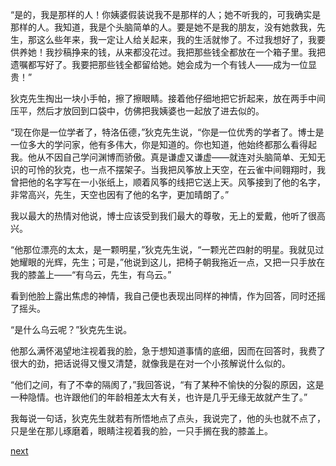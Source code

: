 
“是的，我是那样的人！你姨婆假装说我不是那样的人；她不听我的，可我确实是那样的人。我知道，我是个头脑简单的人。要是她不是我的朋友，没有她救我，先生，那这么些年来，我一定让人给关起来，我的生活就惨了。不过我想好了，我要供养她！我抄稿挣来的钱，从来都没花过。我把那些钱全都放在一个箱子里。我把遗嘱都写好了。我要把那些钱全都留给她。她会成为一个有钱人——成为一位显贵！”

狄克先生掏出一块小手帕，擦了擦眼睛。接着他仔细地把它折起来，放在两手中间压平，然后才放回到口袋中，仿佛把我姨婆也一起放了进去似的。

“现在你是一位学者了，特洛伍德，”狄克先生说，“你是一位优秀的学者了。博士是一位多大的学问家，他有多伟大，你是知道的。你也知道，他始终都那么看得起我。他从不因自己学问渊博而骄傲。真是谦虚又谦虚——就连对头脑简单、无知无识的可怜的狄克，也一点不摆架子。当我把风筝放上天空，在云雀中间翱翔时，我曾把他的名字写在一小张纸上，顺着风筝的线把它送上天。风筝接到了他的名字，非常高兴，先生，天空也因有了他的名字，更加晴朗了。”

我以最大的热情对他说，博士应该受到我们最大的尊敬，无上的爱戴，他听了很高兴。

“他那位漂亮的太太，是一颗明星，”狄克先生说，“一颗光芒四射的明星。我就见过她耀眼的光辉，先生；可是，”他说到这儿，把椅子朝我拖近一点，又把一只手放在我的膝盖上——“有乌云，先生，有乌云。”

看到他脸上露出焦虑的神情，我自己便也表现出同样的神情，作为回答，同时还摇了摇头。

“是什么乌云呢？”狄克先生说。

他那么满怀渴望地注视着我的脸，急于想知道事情的底细，因而在回答时，我费了很大的劲，把话说得又慢又清楚，就像我是在对一个小孩解说什么似的。

“他们之间，有了不幸的隔阂了，”我回答说，“有了某种不愉快的分裂的原因，这是一种隐情。也许跟他们的年龄相差太大有关，也许是几乎无缘无故就产生了。”

我每说一句话，狄克先生就若有所悟地点了点头，我说完了，他的头也就不点了，只是坐在那儿琢磨着，眼睛注视着我的脸，一只手搁在我的膝盖上。

[next](page578.md)